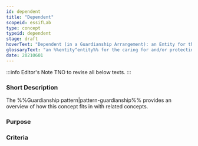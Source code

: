 ```yaml
---
id: dependent
title: "Dependent"
scopeid: essifLab
type: concept
typeid: dependent
stage: draft
hoverText: "Dependent (in a Guardianship Arrangement): an Entity for the caring for and/or protecting/guarding/defending of which a Guardianship Arrangement has been established."
glossaryText: "an %%entity^entity%% for the caring for and/or protecting/guarding/defending of which a %%guardianship arrangement^guardianship-arrangement%% has been established."
date: 20210601
---
```


:::info Editor's Note
TNO to revise all below texts.
:::

### Short Description

The %%Guardianship pattern|pattern-guardianship%% provides an overview of how this concept fits in with related concepts.

### Purpose

### Criteria

